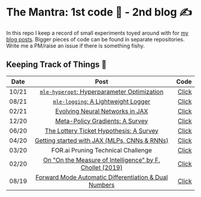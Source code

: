 # The Mantra: 1st code 🤖 - 2nd blog ✍️

In this repo I keep a record of small experiments toyed around with for [my blog posts](https://roberttlange.github.io/year-archive/). Bigger pieces of code can be found in separate repositories. Write me a PM/raise an issue if there is something fishy.

## Keeping Track of Things 📨

| Date  | Post  | Code  |
| ------ |:-------------:| -----:|
| 10/21 | [`mle-hyperopt`: Hyperparameter Optimization ](https://roberttlange.github.io/posts/2021/10/mle-hyperopt/) | [Click](09_mle_hyperopt/) |
| 08/21 | [`mle-logging`: A Lightweight Logger ](https://roberttlange.github.io/posts/2021/08/mle-logging/) | [Click](08_mle_logging/) |
| 02/21 | [Evolving Neural Networks in JAX](https://roberttlange.github.io/posts/2021/02/cma-es-jax/) | [Click](07_neuroevolution/) |
| 12/20 | [Meta-Policy Gradients: A Survey](https://roberttlange.github.io/posts/2020/12/meta-policy-gradients/) | [Click](06_meta_policy_gradients/) |
| 06/20 | [The Lottery Ticket Hypothesis: A Survey](https://roberttlange.github.io/posts/2020/06/lottery-ticket-hypothesis/) | [Click](05_lottery_tickets/) |
| 04/20 | [Getting started with JAX (MLPs, CNNs & RNNs)](https://roberttlange.github.io/posts/2020/03/blog-post-10/) | [Click](04_jax_intro/) |
| 03/20 | FOR.ai Pruning Technical Challenge | [Click](03_pruning/) |
| 02/20 | [On "On the Measure of Intelligence" by F. Chollet (2019)](https://roberttlange.github.io/posts/2020/02/on-the-measure-of-intelligence/) | [Click](02_arc/) |
| 08/19 | [Forward Mode Automatic Differentiation & Dual Numbers](https://roberttlange.github.io/posts/2019/08/blog-post-7/) | [Click](01_dual_number_ad/) |
